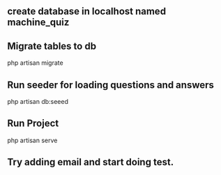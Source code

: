 ## create database in localhost named machine_quiz
## Migrate tables to db
php artisan migrate
## Run seeder for loading questions and answers
php artisan db:seeed
## Run Project
php artisan serve
## Try adding email and start doing test.